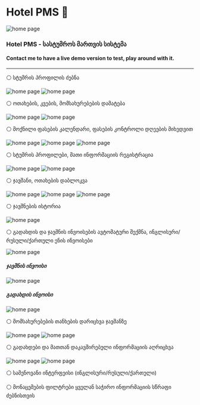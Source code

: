 # Hotel PMS 🏢

![home page](media/home.png)

### Hotel PMS - სასტუმროს მართვის სისტემა

#### Contact me to have a live demo version to test, play around with it.
---
⚪️ სტუმრის პროფილის ძებნა

![home page](media/search.png)
![home page](media/nothing.png)  

⚪️ ოთახების, კვების, მომსახურებების დამატება

![home page](media/rooms.png)
![home page](media/services.png)

⚪️ მოქნილი ფასების კალენდარი, ფასების კონტროლი დღეების მიხედვით 

![home page](media/price-calendar.png)
![home page](media/price-calendar-1.png)
![home page](media/price-calendar-2.png)

⚪️ სტუმრის პროფილები, მათი ინფორმაციის რეგისტრაცია

![home page](media/guests.png)
![home page](media/guests-1.png)

⚪️ ჯავშანი, ოთახების დაბლოკვა

![home page](media/reservations.png)
![home page](media/reservations-1.png)
![home page](media/reservations-2.png)

⚪️ ჯავშნების ისტორია

![home page](media/reservations-history.png)

⚪️ გადახდის და ჯავშნის ინვოისების ავტომატური შექმნა, ინგლისური/რუსული/ქართული ენის ინვოისები

![home page](media/invoices.png)

##### ჯავშნის ინვოისი

![home page](media/proforma.png)

##### გადახდის ინვოისი

![home page](media/commercial.png)

⚪️ მომსახურებების თანხების დარიცხვა ჯავშანზე

![home page](media/billing.png)
![home page](media/new-billing.png)

⚪️ გადახდები და მათთან დაკავშირებული ინფორმაციის აღრიცხვა

![home page](media/payments.png)
![home page](media/new-payment.png)

⚪️ სამენოვანი ინტერფეისი (ინგლისური/რუსული/ქართული)

⚪️ მონაცემების ფილტრები ყველან საჭირო ინფორმაციის სწრაფი ძებნისთვის

